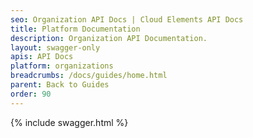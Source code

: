 ```yaml
---
seo: Organization API Docs | Cloud Elements API Docs
title: Platform Documentation
description: Organization API Documentation.
layout: swagger-only
apis: API Docs
platform: organizations
breadcrumbs: /docs/guides/home.html
parent: Back to Guides
order: 90
---
```


{% include swagger.html %}
